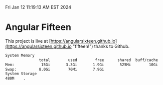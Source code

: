 Fri Jan 12 11:19:13 AM EST 2024

# Angular Fifteen


This project is live at [https://angularsixteen.github.io](https://angularsixteen.github.io "fifteen!") thanks to Github.

```bash
System Memory
               total        used        free      shared  buff/cache   available
Mem:            15Gi       3.3Gi       1.9Gi       525Mi        10Gi        11Gi
Swap:          8.0Gi        70Mi       7.9Gi
System Storage
480M	.
```
